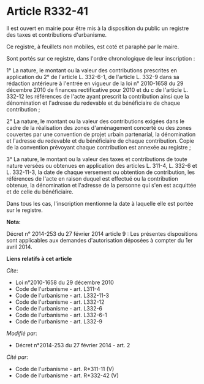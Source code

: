 # Article R332-41

Il est ouvert en mairie pour être mis à la disposition du public un registre des taxes et contributions d'urbanisme. 

Ce registre, à feuillets non mobiles, est coté et paraphé par le maire. 

Sont portés sur ce registre, dans l'ordre chronologique de leur inscription : 

1° La nature, le montant ou la valeur des contributions prescrites en application du 2° de l'article L. 332-6-1, de l'article
L. 332-9 dans sa rédaction antérieure à l'entrée en vigueur de la loi n° 2010-1658 du 29 décembre 2010 de finances
rectificative pour 2010 et du c de l'article L. 332-12 les références de l'acte ayant prescrit la contribution ainsi que la
dénomination et l'adresse du redevable et du bénéficiaire de chaque contribution ; 

2° La nature, le montant ou la valeur des contributions exigées dans le cadre de la réalisation des zones d'aménagement
concerté ou des zones couvertes par une convention de projet urbain partenarial, la dénomination et l'adresse du redevable et
du bénéficiaire de chaque contribution. Copie de la convention prévoyant chaque contribution est annexée au registre ; 

3° La nature, le montant ou la valeur des taxes et contributions de toute nature versées ou obtenues en application des
articles L. 311-4, L. 332-6 et L. 332-11-3, la date de chaque versement ou obtention de contribution, les références de
l'acte en raison duquel est effectué ou la contribution obtenue, la dénomination et l'adresse de la personne qui s'en est
acquittée et de celle du bénéficiaire. 

Dans tous les cas, l'inscription mentionne la date à laquelle elle est portée sur le registre.

**Nota:**

Décret n° 2014-253 du 27 février 2014 article 9 : Les présentes dispositions sont applicables aux demandes d'autorisation
déposées à compter du 1er avril 2014.

**Liens relatifs à cet article**

_Cite_:

  - Loi n°2010-1658 du 29 décembre 2010
  - Code de l'urbanisme - art. L311-4
  - Code de l'urbanisme - art. L332-11-3
  - Code de l'urbanisme - art. L332-12
  - Code de l'urbanisme - art. L332-6
  - Code de l'urbanisme - art. L332-6-1
  - Code de l'urbanisme - art. L332-9

_Modifié par_:

  - Décret n°2014-253 du 27 février 2014 - art. 2

_Cité par_:

  - Code de l'urbanisme - art. R*311-11 (V)
  - Code de l'urbanisme - art. R*332-42 (V)
